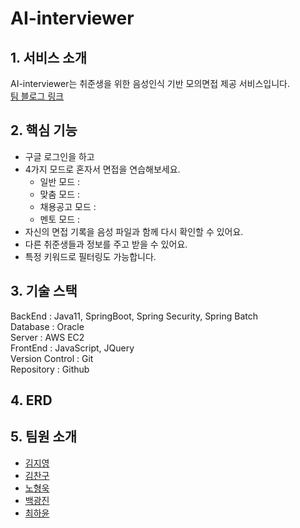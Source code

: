 # AI-interviewer
## 1. 서비스 소개
AI-interviewer는 취준생을 위한 음성인식 기반 모의면접 제공 서비스입니다.  
[팀 블로그 링크](https://team-hanoi.github.io/)

## 2. 핵심 기능
- 구글 로그인을 하고
- 4가지 모드로 혼자서 면접을 연습해보세요.
  - 일반 모드 : 
  - 맞춤 모드 :
  - 채용공고 모드 :
  - 멘토 모드 : 
- 자신의 면접 기록을 음성 파일과 함께 다시 확인할 수 있어요.
- 다른 취준생들과 정보를 주고 받을 수 있어요.
- 특정 키워드로 필터링도 가능합니다.

## 3. 기술 스택
BackEnd : Java11, SpringBoot, Spring Security, Spring Batch  
Database : Oracle  
Server : AWS EC2  
FrontEnd : JavaScript, JQuery  
Version Control : Git  
Repository : Github  

## 4. ERD

## 5. 팀원 소개
- [김지영](https://github.com/bluedawn228)
- [김찬구](https://github.com/cgkim449)
- [노형욱](https://github.com/AngryPig123)
- [백광진](https://github.com/jin-co)
- [최하윤](https://github.com/HAYOON26)
